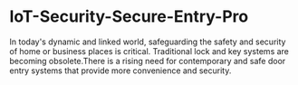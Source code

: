 # IoT-Security-Secure-Entry-Pro
 In today's dynamic and linked world, safeguarding the safety and security of home or business places is critical. Traditional lock and key systems are becoming obsolete.There is a rising need for contemporary and safe door entry systems that provide more convenience and security.
